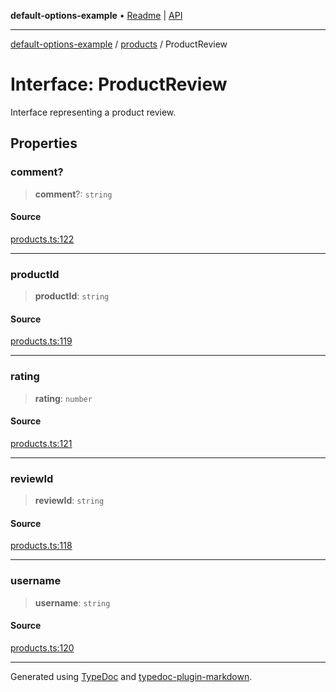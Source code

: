 **default-options-example** • [Readme](../../README.md) \| [API](../../modules.md)

***

[default-options-example](../../README.md) / [products](../README.md) / ProductReview

# Interface: ProductReview

Interface representing a product review.

## Properties

### comment?

> **comment**?: `string`

#### Source

[products.ts:122](https://github.com/tgreyuk/typedoc-plugin-markdown-examples/blob/5f3948e/examples/01-typedoc-plugin-markdown/src/products.ts#L122)

***

### productId

> **productId**: `string`

#### Source

[products.ts:119](https://github.com/tgreyuk/typedoc-plugin-markdown-examples/blob/5f3948e/examples/01-typedoc-plugin-markdown/src/products.ts#L119)

***

### rating

> **rating**: `number`

#### Source

[products.ts:121](https://github.com/tgreyuk/typedoc-plugin-markdown-examples/blob/5f3948e/examples/01-typedoc-plugin-markdown/src/products.ts#L121)

***

### reviewId

> **reviewId**: `string`

#### Source

[products.ts:118](https://github.com/tgreyuk/typedoc-plugin-markdown-examples/blob/5f3948e/examples/01-typedoc-plugin-markdown/src/products.ts#L118)

***

### username

> **username**: `string`

#### Source

[products.ts:120](https://github.com/tgreyuk/typedoc-plugin-markdown-examples/blob/5f3948e/examples/01-typedoc-plugin-markdown/src/products.ts#L120)

***

Generated using [TypeDoc](https://typedoc.org) and [typedoc-plugin-markdown](https://typedoc-plugin-markdown.org).
